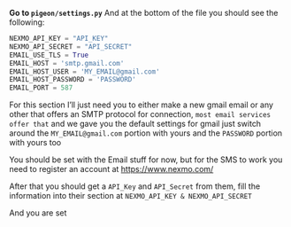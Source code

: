**Go to `pigeon/settings.py`**
And at the bottom of the file you should see the following:

```python
NEXMO_API_KEY = "API_KEY"
NEXMO_API_SECRET = "API_SECRET"
EMAIL_USE_TLS = True
EMAIL_HOST = 'smtp.gmail.com'
EMAIL_HOST_USER = 'MY_EMAIL@gmail.com'
EMAIL_HOST_PASSWORD = 'PASSWORD'
EMAIL_PORT = 587
```

For this section I’ll just need you to either make a new gmail email or any other that offers an SMTP protocol for connection, `most email services offer that` and we gave you the default settings for gmail just switch around the `MY_EMAIL@gmail.com` portion with yours and the `PASSWORD` portion with yours too

You should be set with the Email stuff for now, but for the SMS to work you need to register an account at https://www.nexmo.com/

After that you should get a `API_Key` and `API_Secret` from them, fill the information into their section at `NEXMO_API_KEY & NEXMO_API_SECRET`

And you are set
